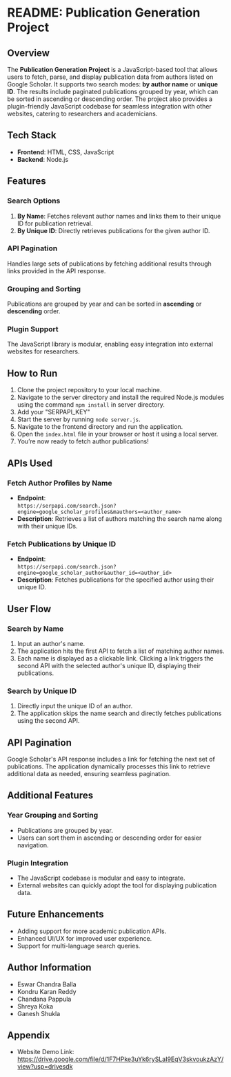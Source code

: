 # README: Publication Generation Project

## Overview

The **Publication Generation Project** is a JavaScript-based tool that allows users to fetch, parse, and display publication data from authors listed on Google Scholar. It supports two search modes: **by author name** or **unique ID**. The results include paginated publications grouped by year, which can be sorted in ascending or descending order. The project also provides a plugin-friendly JavaScript codebase for seamless integration with other websites, catering to researchers and academicians.

## Tech Stack

- **Frontend**: HTML, CSS, JavaScript
- **Backend**: Node.js

## Features

### Search Options

1. **By Name**: Fetches relevant author names and links them to their unique ID for publication retrieval.
2. **By Unique ID**: Directly retrieves publications for the given author ID.

### API Pagination

Handles large sets of publications by fetching additional results through links provided in the API response.

### Grouping and Sorting

Publications are grouped by year and can be sorted in **ascending** or **descending** order.

### Plugin Support

The JavaScript library is modular, enabling easy integration into external websites for researchers.

## How to Run

1. Clone the project repository to your local machine.
2. Navigate to the server directory and install the required Node.js modules using the command `npm install` in server directory.
3. Add your "SERPAPI_KEY"
4. Start the server by running `node server.js`.
5. Navigate to the frontend directory and run the application.
6. Open the `index.html` file in your browser or host it using a local server.
7. You’re now ready to fetch author publications!

## APIs Used

### Fetch Author Profiles by Name

- **Endpoint**:  
  `https://serpapi.com/search.json?engine=google_scholar_profiles&mauthors=<author_name>`
- **Description**: Retrieves a list of authors matching the search name along with their unique IDs.

### Fetch Publications by Unique ID

- **Endpoint**:  
  `https://serpapi.com/search.json?engine=google_scholar_author&author_id=<author_id>`
- **Description**: Fetches publications for the specified author using their unique ID.

## User Flow

### Search by Name

1. Input an author's name.
2. The application hits the first API to fetch a list of matching author names.
3. Each name is displayed as a clickable link. Clicking a link triggers the second API with the selected author's unique ID, displaying their publications.

### Search by Unique ID

1. Directly input the unique ID of an author.
2. The application skips the name search and directly fetches publications using the second API.

## API Pagination

Google Scholar's API response includes a link for fetching the next set of publications. The application dynamically processes this link to retrieve additional data as needed, ensuring seamless pagination.

## Additional Features

### Year Grouping and Sorting

- Publications are grouped by year.
- Users can sort them in ascending or descending order for easier navigation.

### Plugin Integration

- The JavaScript codebase is modular and easy to integrate.
- External websites can quickly adopt the tool for displaying publication data.

## Future Enhancements

- Adding support for more academic publication APIs.
- Enhanced UI/UX for improved user experience.
- Support for multi-language search queries.

## Author Information

- Eswar Chandra Balla
- Kondru Karan Reddy
- Chandana Pappula
- Shreya Koka
- Ganesh Shukla

## Appendix

- Website Demo Link: https://drive.google.com/file/d/1F7HPke3uYk6rySLaI9EqV3skvoukzAzY/view?usp=drivesdk
